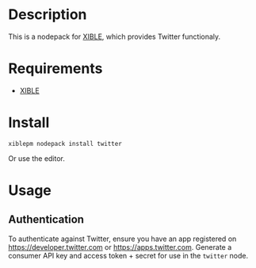 # Description
This is a nodepack for [XIBLE](https://xible.io), which provides Twitter functionaly.

# Requirements
- [XIBLE](https://xible.io)

# Install
```
xiblepm nodepack install twitter
```
Or use the editor.

# Usage

## Authentication
To authenticate against Twitter, ensure you have an app registered on https://developer.twitter.com or https://apps.twitter.com.
Generate a consumer API key and access token + secret for use in the `twitter` node.
